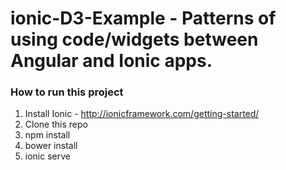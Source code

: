 # ionic-D3-Example - Patterns of using code/widgets between Angular and Ionic apps. 

### How to run this project
1. Install Ionic - http://ionicframework.com/getting-started/
2. Clone this repo
3. npm install
4. bower install
5. ionic serve
